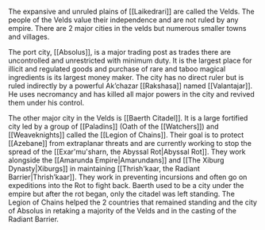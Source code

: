 The expansive and unruled plains of [[Laikedrari]] are called the Velds. The people of the Velds value their independence and are not ruled by any empire. There are 2 major cities in the velds but numerous smaller towns and villages.

The port city, [[Absolus]], is a major trading post as trades there are uncontrolled and unrestricted with minimum duty. It is the largest place for illicit and regulated goods and purchase of rare and taboo magical ingredients is its largest money maker. The city has no direct ruler but is ruled indirectly by a powerful Ak’chazar [[Rakshasa]] named [[Valantajar]]. He uses necromancy and has killed all major powers in the city and revived them under his control.

The other major city in the Velds is [[Baerth Citadel]]. It is a large fortified city led by a group of [[Paladins]] (Oath of the [[Watchers]]) and [[Weaveknights]] called the [[Legion of Chains]]. Their goal is to protect [[Azebane]] from extraplanar threats and are currently working to stop the spread of the [[Exar'mu'sharn, the Abyssal Rot|Abyssal Rot]]. They work alongside the [[Amarunda Empire|Amarundans]] and [[The Xiburg Dynasty|Xiburgs]] in maintaining [[Thrish'kaar, the Radiant Barrier|Thrish’kaar]]. They work in preventing incursions and often go on expeditions into the Rot to fight back. Baerth used to be a city under the empire but after the rot began, only the citadel was left standing. The Legion of Chains helped the 2 countries that remained standing and the city of Absolus in retaking a majority of the Velds and in the casting of the Radiant Barrier.